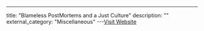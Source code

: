 ---
title: "Blameless PostMortems and a Just Culture"
description: ""
external_category: "Miscellaneous"
---[Visit Website](https://codeascraft.com/2012/05/22/blameless-postmortems/)

